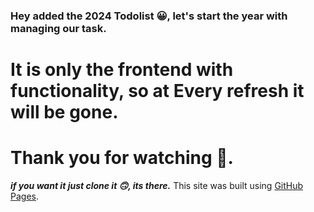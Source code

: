 ### Hey added the 2024 Todolist :grinning:, let's start the year with managing our task.
# It is only the frontend with functionality, so at Every refresh it will be gone.
# Thank you for watching :smiling_face_with_three_hearts:.
***if you want it just clone it :upside_down_face:, its there.***
This site was built using [GitHub Pages](https://vipulagarwal-2000.github.io/ToDoList2024/).

